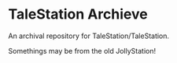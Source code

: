 # TaleStation Archieve
An archival repository for TaleStation/TaleStation.

Somethings may be from the old JollyStation!
